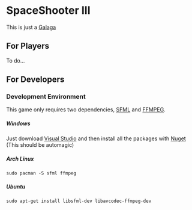 # SpaceShooter III

This is just a [Galaga](https://en.wikipedia.org/wiki/Galaga) 

## For Players

To do...

## For Developers

### Development Environment

This game only requires two dependencies, [SFML](http://www.sfml-dev.org/) and [FFMPEG](https://www.ffmpeg.org/).

##### Windows
Just download [Visual Studio](https://www.visualstudio.com) and then install all the packages with [Nuget](https://www.nuget.org/) (This should be automagic)

##### Arch Linux
`sudo pacman -S sfml ffmpeg`

##### Ubuntu
`sudo apt-get install libsfml-dev libavcodec-ffmpeg-dev`
